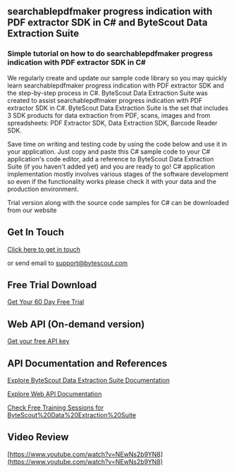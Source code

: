 ## searchablepdfmaker progress indication with PDF extractor SDK in C# and ByteScout Data Extraction Suite

### Simple tutorial on how to do searchablepdfmaker progress indication with PDF extractor SDK in C#

We regularly create and update our sample code library so you may quickly learn searchablepdfmaker progress indication with PDF extractor SDK and the step-by-step process in C#. ByteScout Data Extraction Suite was created to assist searchablepdfmaker progress indication with PDF extractor SDK in C#. ByteScout Data Extraction Suite is the set that includes 3 SDK products for data extraction from PDF, scans, images and from spreadsheets: PDF Extractor SDK, Data Extraction SDK, Barcode Reader SDK.

Save time on writing and testing code by using the code below and use it in your application.  Just copy and paste this C# sample code to your C# application's code editor, add a reference to ByteScout Data Extraction Suite (if you haven't added yet) and you are ready to go! C# application implementation mostly involves various stages of the software development so even if the functionality works please check it with your data and the production environment.

Trial version along with the source code samples for C# can be downloaded from our website

## Get In Touch

[Click here to get in touch](https://bytescout.zendesk.com/hc/en-us/requests/new?subject=ByteScout%20Data%20Extraction%20Suite%20Question)

or send email to [support@bytescout.com](mailto:support@bytescout.com?subject=ByteScout%20Data%20Extraction%20Suite%20Question) 

## Free Trial Download

[Get Your 60 Day Free Trial](https://bytescout.com/download/web-installer?utm_source=github-readme)

## Web API (On-demand version)

[Get your free API key](https://pdf.co/documentation/api?utm_source=github-readme)

## API Documentation and References

[Explore ByteScout Data Extraction Suite Documentation](https://bytescout.com/documentation/index.html?utm_source=github-readme)

[Explore Web API Documentation](https://pdf.co/documentation/api?utm_source=github-readme)

[Check Free Training Sessions for ByteScout%20Data%20Extraction%20Suite](https://academy.bytescout.com/)

## Video Review

[https://www.youtube.com/watch?v=NEwNs2b9YN8](https://www.youtube.com/watch?v=NEwNs2b9YN8)